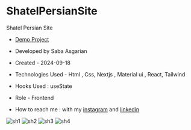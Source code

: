 # ShatelPersianSite
Shatel Persian Site 





- [Demo Project](https://shatelpersiansitee.vercel.app/)
- Developed by Saba Asgarian
- Created - 2024-09-18

- Technologies Used - Html , Css, Nextjs , Material ui , React, Tailwind

- Hooks Used : useState 

- Role - Frontend

- How to reach me : with my [instagram](https://www.instagram.com/saba_asgarian_web?igsh=M2Z2dTU3cHFmeW1o&utm_source=qr) and [linkedin](https://www.linkedin.com/in/saba-asgarian-69161088?utm_source=share&utm_campaign=share_via&utm_content=profile&utm_medium=ios_app) 

![sh1](https://github.com/user-attachments/assets/80585dd6-aab8-4155-acc6-6e0b92a73b7c)
![sh2](https://github.com/user-attachments/assets/2a1ce103-399a-4af2-b7d8-dc9bc1fd9c36)
![sh3](https://github.com/user-attachments/assets/640a2d4b-d2e4-4f08-aaee-5033612ade0d)
![sh4](https://github.com/user-attachments/assets/56670da5-25cd-49de-98db-382fe7aa5d61)
